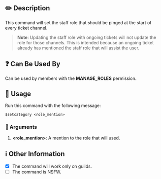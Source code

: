 ## :pencil2: Description

This command will set the staff role that should be pinged at the start of every ticket channel.

> **Note**: Updating the staff role with ongoing tickets will not update the role for those channels. This is intended because an ongoing ticket already has mentioned the staff role that will assist the user.

## :question: Can Be Used By

Can be used by members with the **MANAGE_ROLES** permission.

## :balloon: Usage

Run this command with the following message:

``` text
$setcategory <role_mention>
```

### :pushpin: Arguments

1. **\<role_mention\>**: A mention to the role that will used.

## :information_source: Other Information

* [x] The command will work only on guilds.
* [ ] The command is NSFW.
